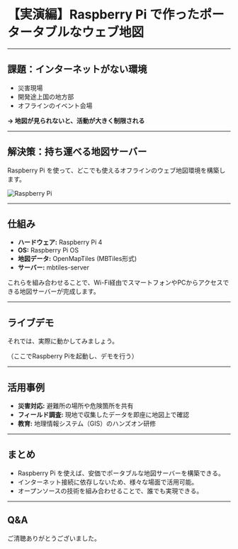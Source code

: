 # 【実演編】Raspberry Pi で作ったポータータブルなウェブ地図

---

## 課題：インターネットがない環境

- 災害現場
- 開発途上国の地方部
- オフラインのイベント会場

**→ 地図が見られないと、活動が大きく制限される**

---

## 解決策：持ち運べる地図サーバー

Raspberry Pi を使って、どこでも使えるオフラインのウェブ地図環境を構築します。

![Raspberry Pi](https://www.raspberrypi.com/img/raspberry-pi-4-model-b.1d246597.png)

---

## 仕組み

- **ハードウェア:** Raspberry Pi 4
- **OS:** Raspberry Pi OS
- **地図データ:** OpenMapTiles (MBTiles形式)
- **サーバー:** mbtiles-server

これらを組み合わせることで、Wi-Fi経由でスマートフォンやPCからアクセスできる地図サーバーが完成します。

---

## ライブデモ

それでは、実際に動かしてみましょう。

（ここでRaspberry Piを起動し、デモを行う）

---

## 活用事例

- **災害対応:** 避難所の場所や危険箇所を共有
- **フィールド調査:** 現地で収集したデータを即座に地図上で確認
- **教育:** 地理情報システム（GIS）のハンズオン研修

---

## まとめ

- Raspberry Pi を使えば、安価でポータブルな地図サーバーを構築できる。
- インターネット接続に依存しないため、様々な場面で活用可能。
- オープンソースの技術を組み合わせることで、誰でも実現できる。

---

## Q&A

ご清聴ありがとうございました。
